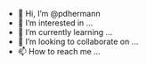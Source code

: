 - 👋 Hi, I’m @pdhermann
- 👀 I’m interested in ...
- 🌱 I’m currently learning ...
- 💞️ I’m looking to collaborate on ...
- 📫 How to reach me ...

<!---
pdhermann/pdhermann is a ✨ special ✨ repository because its `README.md` (this file) appears on your GitHub profile.
You can click the Preview link to take a look at your changes.
--->
